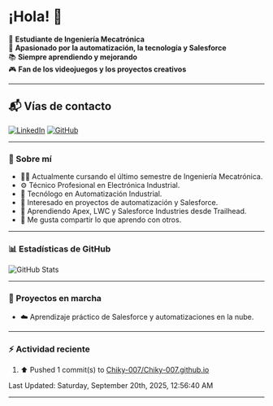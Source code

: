 # ¡Hola! 👋

:rocket: **Estudiante de Ingeniería Mecatrónica**  
:robot: **Apasionado por la automatización, la tecnología y Salesforce**  
:books: **Siempre aprendiendo y mejorando**  
🎮 **Fan de los videojuegos y los proyectos creativos**

---

## 📬 Vías de contacto

[![LinkedIn](https://img.shields.io/badge/LinkedIn-Camilo-blue?style=for-the-badge&logo=linkedin)](https://www.linkedin.com/in/andreycamiloromero/)
[![GitHub](https://img.shields.io/badge/GitHub-Camilo-black?style=for-the-badge&logo=github)](https://github.com/Chiky-007)

---

### 🚀 Sobre mí

- 👨‍🎓 Actualmente cursando el último semestre de Ingeniería Mecatrónica.  
- ⚙️ Técnico Profesional en Electrónica Industrial.  
- 🤖 Tecnólogo en Automatización Industrial.  
- 🧠 Interesado en proyectos de automatización y Salesforce.  
- 🌱 Aprendiendo Apex, LWC y Salesforce Industries desde Trailhead.  
- 💬 Me gusta compartir lo que aprendo con otros.

---

### 📊 Estadísticas de GitHub

![GitHub Stats](https://github-readme-stats.vercel.app/api?username=Chiky-007&show_icons=true&theme=radical)

---

### 🚧 Proyectos en marcha

- ☁️ Aprendizaje práctico de Salesforce y automatizaciones en la nube.

---

### ⚡ Actividad reciente
<!--RECENT_ACTIVITY:start-->
1. ⬆️ Pushed 1 commit(s) to [Chiky-007/Chiky-007.github.io](https://github.com/Chiky-007/Chiky-007.github.io)<br>
<!--RECENT_ACTIVITY:end-->

<!--RECENT_ACTIVITY:last_update-->
Last Updated: Saturday, September 20th, 2025, 12:56:40 AM
<!--RECENT_ACTIVITY:last_update_end-->

---